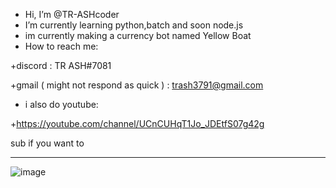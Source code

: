 - Hi, I’m @TR-ASHcoder
- I’m currently learning python,batch and soon node.js
- im currently making a currency bot named Yellow Boat 
- How to reach me: 

+discord : TR ASH#7081

+gmail ( might not respond as quick ) : trash3791@gmail.com

- i also do youtube:

+https://youtube.com/channel/UCnCUHqT1Jo_JDEtfS07g42g

sub if you want to









____

![image](https://user-images.githubusercontent.com/90879002/145528101-e83ea6d7-ebb4-4ed7-9cc2-d459c74325e9.png)





